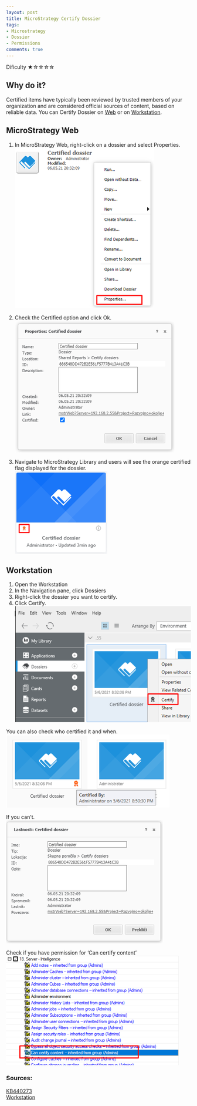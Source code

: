 ```yaml
---
layout: post
title: MicroStrategy Certify Dossier
tags:
- Microstrategy
- Dossier
- Permissions
comments: true
---
```

Dificulty ★☆☆☆☆

## Why do it?
Certified items have typically been reviewed by trusted members of your organization and are considered official sources of content, based on reliable data.
You can Certify Dossier on [Web](https://www2.microstrategy.com/producthelp/Current/ProjectDesignGuide/WebHelp/Lang_1033/Content/MicroStrategy_Web_and_Web_Universal.htm) or on [Workstation](https://www2.microstrategy.com/producthelp/Current/Workstation/WebHelp/Lang_1033/Content/home_workstation.htm).

## MicroStrategy Web
1. In MicroStrategy Web, right-click on a dossier and select Properties. <br />
![Certified_dossier_properties](/img/20210505_0001/Certified_dossier_properties.png)

2. Check the Certified option and click Ok. <br />
![Certified](/img/20210505_0001/Certified.png)

3. Navigate to MicroStrategy Library and users will see the orange certified flag displayed for the dossier. <br />
![Certified_end](/img/20210505_0001/Certified_end.png)
 
## Workstation
1. Open the Workstation
2. In the Navigation pane, click Dossiers
3. Right-click the dossier you want to certify.
4. Click Certify. <br />
![Workstation](/img/20210505_0001/Workstation.png)

You can also check who certified it and when. <br />
![ertified_By](/img/20210505_0001/Certified_By.png)

If you can’t. <br />
![NoPermition](/img/20210505_0001/NoPermition.png)

Check if you have permission for ‘Can certify content’ <br />
![Permition](/img/20210505_0001/permition_certify.png)

### Sources:
[KB440273](https://community.microstrategy.com/s/article/KB440273-How-to-certify-a-dossier-in-MicroStrategy-Web-10-9-and-newer?language=en_US) <br />
[Workstation](https://www2.microstrategy.com/producthelp/Current/Workstation/WebHelp/Lang_1033/Content/Certifying_objects.htm)
